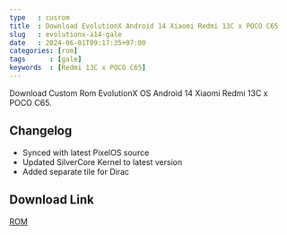 ```yaml
---
type   : cusrom
title  : Download EvolutionX Android 14 Xiaomi Redmi 13C x POCO C65
slug   : evolutionx-a14-gale
date   : 2024-06-01T09:17:35+07:00
categories: [rom]
tags      : [gale]
keywords  : [Redmi 13C x POCO C65]
---
```


Download Custom Rom EvolutionX OS Android 14 Xiaomi Redmi 13C x POCO C65.

## Changelog
- Synced with latest PixelOS source
- Updated SilverCore Kernel to latest version
- Added separate tile for Dirac

## Download Link
[ROM](/)
